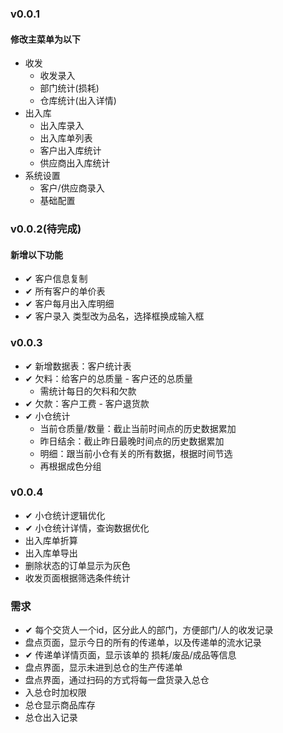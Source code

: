 ### v0.0.1
#### 修改主菜单为以下
- 收发
  - 收发录入
  - 部门统计(损耗)
  - 仓库统计(出入详情)
- 出入库
  - 出入库录入
  - 出入库单列表
  - 客户出入库统计
  - 供应商出入库统计
- 系统设置
  - 客户/供应商录入
  - 基础配置

### v0.0.2(待完成)
#### 新增以下功能
- ✔ 客户信息复制
- ✔ 所有客户的单价表
- ✔ 客户每月出入库明细
- ✔ 客户录入 类型改为品名，选择框换成输入框

### v0.0.3
- ✔ 新增数据表：客户统计表
- ✔ 欠料：给客户的总质量 - 客户还的总质量
  - 需统计每日的欠料和欠款
- ✔ 欠款：客户工费 - 客户退货款
- ✔ 小仓统计
  - 当前仓质量/数量：截止当前时间点的历史数据累加
  - 昨日结余：截止昨日最晚时间点的历史数据累加
  - 明细：跟当前小仓有关的所有数据，根据时间节选
  - 再根据成色分组

### v0.0.4
- ✔ 小仓统计逻辑优化
- ✔ 小仓统计详情，查询数据优化
- 出入库单折算
- 出入库单导出
- 删除状态的订单显示为灰色
- 收发页面根据筛选条件统计

### 需求
- ✔ 每个交货人一个id，区分此人的部门，方便部门/人的收发记录
- 盘点页面，显示今日的所有的传递单，以及传递单的流水记录
- ✔ 传递单详情页面，显示该单的 损耗/废品/成品等信息
- 盘点界面，显示未进到总仓的生产传递单
- 盘点界面，通过扫码的方式将每一盘货录入总仓
- 入总仓时加权限
- 总仓显示商品库存
- 总仓出入记录